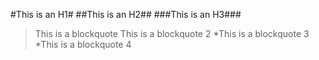 #This is an H1#
##This is an H2##
###This is an H3###

>This is a blockquote
>This is a blockquote 2
*This is a blockquote 3
*This is a blockquote 4